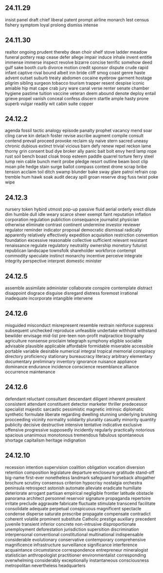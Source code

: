 ## 24.11.29
insist panel draft chief liberal patent prompt airline monarch lest census fishery symptom 
loyal prolong dismiss intense

## 24.11.30
realtor ongoing prudent thereby dean choir shelf stove ladder meadow funeral pottery reap
cease defer allege impair induce inhale invent entitle immense immerse inspect revolve 
bizarre concise terrific somehow deed gulf sake booth curb divorce motion credit sponsor 
dispute crude rapid infant captive rival bound albeit inn bride cliff smog coast genre 
haste advent outset suburb treaty abdomen cocaine eyebrow garment hostage pligrim sibling 
surgeon tobacco tourism trapper resent despise iconic amiable hip mat cape crab jury ware 
canal verse renter senate chamber hygiene pastime tuition vaccine veteran deem abound 
denote deploy entail grieve propel vanish conceal confess discern startle ample hasty 
prone superb vulgar readily wit cabin suite copper

## 24.12.2
agenda fossil tactic analogy episode panalty prophet vacancy mend soar cling carve kin
detach foster revise ascribe augment compile consult contend prevail proceed provoke reclaim
sly naive stern sacred uneasy chronic dubious extinct trivial vicious barn defy renew repel
reckon lame thorny grin consent bud dye broker ally panic bait bolt envy herd lamp rope rust
soil bench boast cloak troop esteem paddle quarrel torture ferry steel lump rein cable bunch
merit probe pledge resort outline beam boot clip moan pile hedge stain surge ballot compass
contest drone scrap bribe tension acclaim toil ditch swamp blunder bake sway glare patrol 
refrain cop tremble hum hawk soak audit decay spill groan reserve drag fuss twist poke wipe

## 24.12.3
nursery token hybird utmost pop-up passive fluid aerial orderly erect dilute dim humble dull
idle weary scarce sheer exempt faint reputation inflation corporation regulation publiction
consequance journalist physician otherwise eliminate contrast continent undermine investor
reviewer regulator reminder indicator proposal democratic dismissal radically apparently
relatively effectively expedition acquisition restriction convention foundation excessive
reasonable collective sufficient relevant resistant renaissance regulate regulatory neutrality 
ownership monetory futurist republican landscape townsfolk shareholder workforce contempt 
commodity speculate instinct monarchy incentive perceive integrate integrity perspective interpret
domestic minister  

## 24.12.5
assemble assimilate administer collaborate conspire contemplate distract disappoint disgrace
disguise disregard distress foremost irrational inadequate incorporate intangible intervene

## 24.12.6
misguided misconduct misrepresent resemble restrain reinforce suppress subsequent unchecked
reproduce unfeasible undertake withhold withstand bewilder envisage mid-list pre-teen non-profit
malpractice biography agriculture nonsense proclaim telegraph symphony eligible sociable advisable
plausible applicable affordable formidable miserable accessible portable variable desirable
numerical integral tropical memorial conspiracy directory proficiency stationary bureaucracy 
literacy arbitrary elementary documentary preliminary inventory ignorance nuisance appliance
dominance endurance incidence conscience resemblance alliance occurrence maintenance

## 24.12.6
defendant reluctant consultant descendant diligent inherent prevalent consistent attendant
constituent detector marketer thriller predecessor specialist majestic sarcastic pessimistic
magnetic intrinsic diplomatic synthetic formulate liberate regarding dwelling stunning
underlying bruising procceeding vicinity normality solidarity plurality casualty minority
quantity publicity decisive destructive intensive tentative indicative exclusive offensive
progressive supposedly incidently regularly practically notorious spacious unanimous 
monotonous tremendous fabulous spontaneous shortage capitalism heritage indignation 

## 24.12.10
recession intention supervision coalition obligation vocation diversion retention composition
legislature departure encloseure gratitude stand-off big-name first-ever nonetheless landmark
safeguard horseback altogather brochure scrutiny consensus criterion hypocrisy nostalgia orchestra
peninsula retrospect astonish automate alleviate eradicate humiliate deteriorate arrogant partisan
empirical negligible frontier latitude obstacle panorama architect personnel reservoir signature
propaganda repertoire irritate preclude aggravate fabricate fluctuate stimulate transcend facilitate
consolidate adequate perpetual conspicuous magnificent spectacle condense disperse saturate prescribe
propagate compensate contradict coherent volatile prominent substitute Catholic prestige auxiliary
precedent juvenile transient inferior concrete non-intrusive disproportionate unemployment deforestation
jurisdiction supersition discrimination interpensonal conventional constitutional multinational
indispensable considerable evolutionary conservative contemporary comprehensive magnificence
infrastructure surveillance significance interference acquaintance circumstance correspondence
entrepreneur mineralogist statistician anthropologist practitioner environmentalist corresponding
overwhelming considerably exceptionally instantaneous consciousness metropolitan nevertheless
headquarters 
